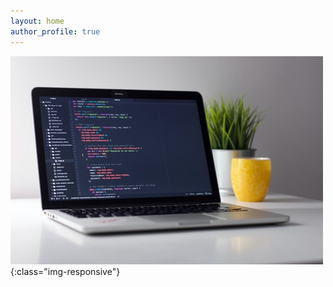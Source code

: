 ```yaml
---
layout: home
author_profile: true
---
```


![image-title-here](/images/code-01.jpg){:class="img-responsive"}
